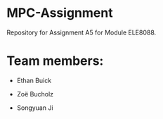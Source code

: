 # MPC-Assignment
Repository for Assignment A5 for Module ELE8088.

# Team members:

* Ethan Buick

* Zoë Bucholz

* Songyuan Ji
